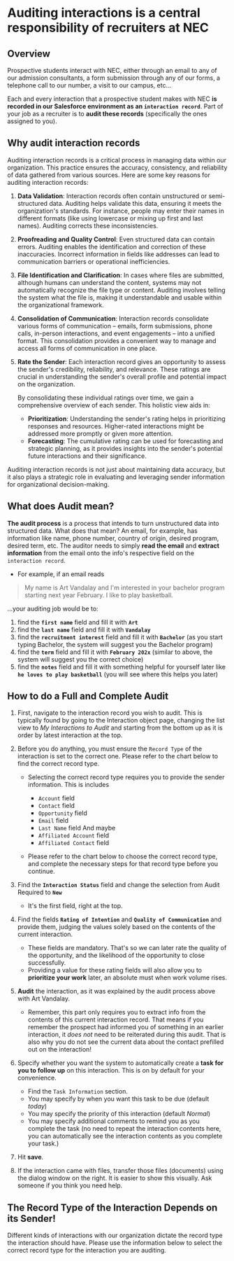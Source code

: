 # Auditing interactions is a central responsibility of recruiters at NEC

## Overview
Prospective students interact with NEC, either through an email to any of our admission consultants, a form submission through any of our forms, a telephone call to our number, a visit to our campus, etc...

Each and every interaction that a prospective student makes with NEC  **is recorded in our Salesforce environment as an `interaction record`**. Part of your job as a recruiter is to  **audit these records** (specifically the ones assigned to you).

## Why audit interaction records

Auditing interaction records is a critical process in managing data within our organization. This practice ensures the accuracy, consistency, and reliability of data gathered from various sources. Here are some key reasons for auditing interaction records:

1. **Data Validation**: Interaction records often contain unstructured or semi-structured data. Auditing helps validate this data, ensuring it meets the organization's standards. For instance, people may enter their names in different formats (like using lowercase or mixing up first and last names). Auditing corrects these inconsistencies.
2. **Proofreading and Quality Control**: Even structured data can contain errors. Auditing enables the identification and correction of these inaccuracies. Incorrect information in fields like addresses can lead to communication barriers or operational inefficiencies.
3. **File Identification and Clarification**: In cases where files are submitted, although humans can understand the content, systems may not automatically recognize the file type or content. Auditing involves telling the system what the file is, making it understandable and usable within the organizational framework.
4. **Consolidation of Communication**: Interaction records consolidate various forms of communication – emails, form submissions, phone calls, in-person interactions, and event engagements – into a unified format. This consolidation provides a convenient way to manage and access all forms of communication in one place.
5. **Rate the Sender**: Each interaction record gives an opportunity to assess the sender's credibility, reliability, and relevance. These ratings are crucial in understanding the sender's overall profile and potential impact on the organization.

    By consolidating these individual ratings over time, we gain a comprehensive overview of each sender. This holistic view aids in:

    - **Prioritization**: Understanding the sender's rating helps in prioritizing responses and resources. Higher-rated interactions might be addressed more promptly or given more attention.
    - **Forecasting**: The cumulative rating can be used for forecasting and strategic planning, as it provides insights into the sender's potential future interactions and their significance.

Auditing interaction records is not just about maintaining data accuracy, but it also plays a strategic role in evaluating and leveraging sender information for organizational decision-making.

## What does Audit mean?

**The audit process**  is a process that intends to turn unstructured data into structured data. What does that mean? An email, for example, has information like name, phone number, country of origin, desired program, desired term, etc. The auditor needs to simply **read the email** and  **extract information** from the email onto the info's respective field on the `interaction record`.

- For example, if an email reads
> My name is Art Vandalay and I'm interested in your bachelor program starting next year February. I like to play basketball.

...your auditing job would be to:
1. find the **`first name`** field and fill it with **`Art`**
2. find the **`last name`** field and fill it with **`Vandalay`**
3. find the **`recruitment interest`** field and fill it with **`Bachelor`** (as you start typing Bachelor, the system will suggest you the Bachelor program)
4. find the **`term`** field and fill it with **`February 202x`** (similar to above, the system will suggest you the correct choice)
5. find the **`notes`** field and fill it with something helpful for yourself later like **`he loves to play basketball`** (you will see where this helps you later)

## How to do a Full and Complete Audit

1. First, navigate to the interaction record you wish to audit.
This is typically found by going to the Interaction object page, changing the list view to _My Interactions to Audit_ and starting from the bottom up as it is order by latest interaction at the top.
2. Before you do anything, you must ensure the  `Record Type`  of the interaction is set to the correct one. Please refer to the chart below to find the correct record type.


    * Selecting the correct record type requires you to provide the sender information. This is includes
        - `Account` field
        - `Contact` field
        - `Opportunity` field
        - `Email` field
        - `Last Name` field
        And maybe
        - `Affiliated Account` field
        - `Affiliated Contact` field

    * Please refer to the chart below to choose the correct record type, and complete the necessary steps for that record type before you continue.


3. Find the  **`Interaction Status`**  field and change the selection from Audit Required to  **`New`**
    * It's the first field, right at the top.
4. Find the fields  **`Rating of Intention`**  and  **`Quality of Communication`**  and provide them, judging the values solely based on the contents of the current interaction.
    * These fields are mandatory. That's so we can later rate the quality of the opportunity, and the likelihood of the opportunity to close successfully.
    * Providing a value for these rating fields will also allow you to **prioritize your work** later, an absolute must when work volume rises.
5. **Audit**  the interaction, as it was explained by the audit process above with Art Vandalay.
    * Remember, this part only requires you to extract info from the contents of this current interaction record. That means if you remember the prospect had informed you of something in an earlier interaction, it _does not_ need to be reiterated during this audit. That is also why you do not see the current data about the contact prefilled out on the interaction!
6. Specify whether you want the system to automatically create a  **task for you to follow up**  on this interaction. This is on by default for your convenience.
    * Find the  `Task Information`  section.
    * You may specify by when you want this task to be due (default _today_)
    * You may specify the priority of this interaction (default _Normal_)
    * You may specify additional comments to remind you as you complete the task (no need to repeat the interaction contents here, you can automatically see the interaction contents as you complete your task.)
7. Hit  **save**.
8. If the interaction came with files, transfer those files (documents) using the dialog window on the right. It is easier to show this visually. Ask someone if you think you need help.

## The Record Type of the Interaction Depends on its Sender!

Different kinds of interactions with our organization dictate the record type the interaction should have. Please use the information below to select the correct record type for the interaction you are auditing.
